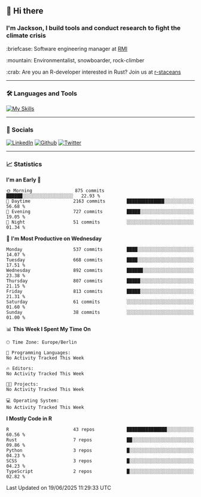 ## :wave: Hi there
### I'm Jackson, I build tools and conduct research to fight the climate crisis
<p> :briefcase: Software engineering manager at <a href="https://rmi.org/" alt="RMI">RMI</a></p>
<p> :mountain: Environmentalist, snowboarder, rock-climber</p>
<p> :crab: Are you an R-developer interested in Rust? Join us at <a href="https://github.com/r-staceans" alt="r-staceans">r-staceans</a></p>

---

### :hammer_and_wrench: Languages and Tools

[![My Skills](https://skillicons.dev/icons?i=r,python,rust,docker,svelte,js,neovim,azure,postgresql,kubernetes,html,css&perline=6&theme=dark)](https://skillicons.dev)

---

### :iphone: Socials

[![LinkedIn](https://skillicons.dev/icons?i=linkedin&theme=dark)](https://www.linkedin.com/in/jackson-hoffart/) 
[![Github](https://skillicons.dev/icons?i=github&theme=dark)](https://github.com/jdhoffa) 
[![Twitter](https://skillicons.dev/icons?i=twitter&theme=dark)](https://twitter.com/jdhoffart) 

---

### :chart_with_upwards_trend: Statistics

 
<!--START_SECTION:waka-->
**I'm an Early 🐤** 

```text
🌞 Morning                875 commits         ██████░░░░░░░░░░░░░░░░░░░   22.93 % 
🌆 Daytime                2163 commits        ██████████████░░░░░░░░░░░   56.68 % 
🌃 Evening                727 commits         █████░░░░░░░░░░░░░░░░░░░░   19.05 % 
🌙 Night                  51 commits          ░░░░░░░░░░░░░░░░░░░░░░░░░   01.34 % 
```
📅 **I'm Most Productive on Wednesday** 

```text
Monday                   537 commits         ████░░░░░░░░░░░░░░░░░░░░░   14.07 % 
Tuesday                  668 commits         ████░░░░░░░░░░░░░░░░░░░░░   17.51 % 
Wednesday                892 commits         ██████░░░░░░░░░░░░░░░░░░░   23.38 % 
Thursday                 807 commits         █████░░░░░░░░░░░░░░░░░░░░   21.15 % 
Friday                   813 commits         █████░░░░░░░░░░░░░░░░░░░░   21.31 % 
Saturday                 61 commits          ░░░░░░░░░░░░░░░░░░░░░░░░░   01.60 % 
Sunday                   38 commits          ░░░░░░░░░░░░░░░░░░░░░░░░░   01.00 % 
```


📊 **This Week I Spent My Time On** 

```text
🕑︎ Time Zone: Europe/Berlin

💬 Programming Languages: 
No Activity Tracked This Week

🔥 Editors: 
No Activity Tracked This Week

🐱‍💻 Projects: 
No Activity Tracked This Week

💻 Operating System: 
No Activity Tracked This Week
```

**I Mostly Code in R** 

```text
R                        43 repos            ███████████████░░░░░░░░░░   60.56 % 
Rust                     7 repos             ██░░░░░░░░░░░░░░░░░░░░░░░   09.86 % 
Python                   3 repos             █░░░░░░░░░░░░░░░░░░░░░░░░   04.23 % 
SCSS                     3 repos             █░░░░░░░░░░░░░░░░░░░░░░░░   04.23 % 
TypeScript               2 repos             █░░░░░░░░░░░░░░░░░░░░░░░░   02.82 % 
```




 Last Updated on 19/06/2025 11:29:33 UTC
<!--END_SECTION:waka-->
